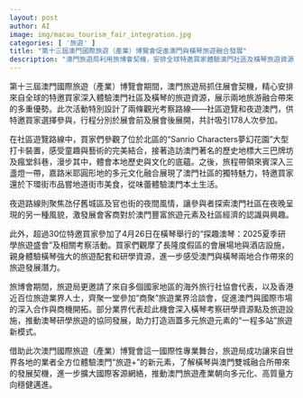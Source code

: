 ```yaml
---
layout: post
author: AI
image: img/macau_tourism_fair_integration.jpg
categories: [ '旅遊' ]
title: "第十三屆澳門國際旅遊（產業）博覽會促進澳門與橫琴旅遊融合發展"
description: "澳門旅遊局利用旅博會契機，安排全球特邀買家體驗澳門社區及橫琴旅遊資源，設計社區遊覽與夜遊兩條觀光路線，吸引178人次參加；同時推動澳門與橫琴合作，展示多元旅遊元素及研學資源，拓展國際市場與旅遊產業多元化發展。"
---
```

第十三屆澳門國際旅遊（產業）博覽會期間，澳門旅遊局抓住展會契機，精心安排來自全球的特邀買家深入體驗澳門社區及橫琴的旅遊資源，展示兩地旅游融合帶來的多重優勢。此次活動特別設計了兩條觀光考察路線——社區遊覽和夜遊澳門，供特邀買家選擇參與，行程分別於展會前及展會後展開，共計吸引178人次參加。

在社區遊覽路線中，買家們參觀了位於北區的“Sanrio Characters夢幻花園”大型打卡裝置，感受童趣與藝術的完美結合，接著造訪澳門著名的歷史地標大三巴牌坊及瘋堂斜巷，漫步其中，體會本地歷史與文化的底蘊。之後，旅程帶領來賓深入三盞燈一帶，嘉路米耶圓形地的多元文化融合展現了澳門社區的獨特魅力，特邀買家還於下環街市品嘗地道街市美食，從味蕾體驗澳門本土生活。

夜遊路線則聚焦氹仔舊城區及官也街的夜間風情，讓參與者探索澳門社區在夜晚呈現的另一種風貌，激發展會客商對於澳門豐富旅遊元素及社區經濟的認識與興趣。

此外，超過30位特邀買家參加了4月26日在橫琴舉行的“探趣澳琴：2025夏季研學旅遊盛會”及相關考察活動。買家們觀摩了長隆度假區的會展場地與酒店設施，親身體驗橫琴強大的旅遊配套和研學資源，進一步感受澳門與橫琴兩地合作帶來的旅遊發展潛力。

旅博會期間，旅遊局更邀請了來自多個國家地區的海外旅行社協會代表，以及香港近百位旅遊業界人士，齊聚一堂參加“商聚”旅遊業界洽談會，促進澳門與國際市場的深入合作與商機開拓。部分業界代表趁此機會深入橫琴考察研學資源點及旅遊設施，推動澳琴研學旅遊的協同發展，助力打造涵蓋多元旅遊元素的“一程多站”旅遊新模式。

借助此次澳門國際旅遊（產業）博覽會這一國際性專業舞台，旅遊局成功讓來自世界各地的業者全方位體驗澳門“旅遊+”的新元素，了解橫琴與澳門雙城融合所帶來的發展契機，進一步擴大國際客源網絡，推動澳門旅遊產業朝向多元化、高質量方向穩健邁進。